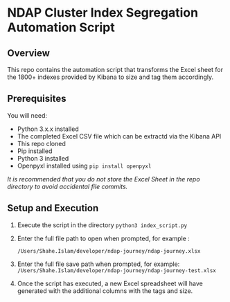 # NDAP Cluster Index Segregation Automation Script

## Overview
This repo contains the automation script that transforms the Excel sheet for the 1800+ indexes provided by Kibana to size and tag them accordingly.

## Prerequisites
You will need:
* Python 3.x.x installed
* The completed Excel CSV file which can be extractd via the Kibana API
* This repo cloned
* Pip installed
* Python 3 installed
* Openpyxl installed using ```pip install openpyxl```

*It is recommended that you do not store the Excel Sheet in the repo directory to avoid accidental file commits.*

## Setup and Execution
1. Execute the script in the directory
    ```python3 index_script.py```

1. Enter the full file path to open when prompted, for example :

    ```/Users/Shahe.Islam/developer/ndap-journey/ndap-journey.xlsx```

1. Enter the full file save path when prompted, for example:
    ```/Users/Shahe.Islam/developer/ndap-journey/ndap-journey-test.xlsx```

4. Once the script has executed, a new Excel spreadsheet will have generated with the additional columns with the tags and size.